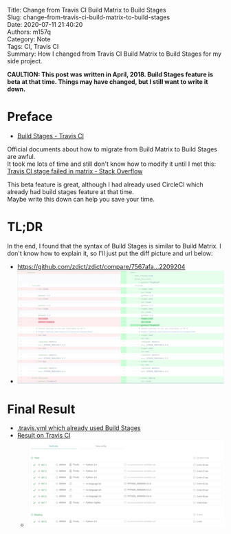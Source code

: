 Title: Change from Travis CI Build Matrix to Build Stages  
Slug: change-from-travis-ci-build-matrix-to-build-stages  
Date: 2020-07-11 21:40:20  
Authors: m157q  
Category: Note  
Tags: CI, Travis CI  
Summary: How I changed from Travis CI Build Matrix to Build Stages for my side project.


**CAULTION: This post was written in April, 2018. Build Stages feature is beta at that time. Things may have changed, but I still want to write it down.**  


# Preface

- [Build Stages - Travis CI](https://docs.travis-ci.com/user/build-stages/)

Official documents about how to migrate from Build Matrix to Build Stages are awful.  
It took me lots of time and still don't know how to modify it until I met this: [Travis CI stage failed in matrix - Stack Overflow](https://stackoverflow.com/questions/49387696/travis-ci-stage-failed-in-matrix/49409551#49409551)

This beta feature is great, although I had already used CircleCI which already had build stages feature at that time.  
Maybe write this down can help you save your time.


# TL;DR

In the end, I found that the syntax of Build Stages is similar to Build Matrix.
I don't know how to explain it, so I'll just put the diff picture and url below:

- <https://github.com/zdict/zdict/compare/7567afa...2209204>
- ![Travis CI Build Matrix vs Build Stages](/files/change-from-travis-ci-build-matrix-to-build-stages/travis-ci-build-matrix-vs-build-stages.jpg)


# Final Result

- [.travis.yml which already used Build Stages](https://github.com/zdict/zdict/blob/2209204aa70e80720823f6c60d4be82d25a49232/.travis.yml)
- [Result on Travis CI](https://travis-ci.org/github/zdict/zdict/builds/364780102)
    - ![Result on Travis CI](/files/change-from-travis-ci-build-matrix-to-build-stages/result-on-travis-ci.jpg)
